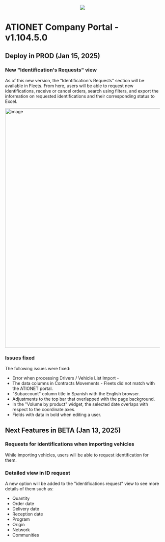 <p align="center">
  <img src="https://github.com/Ationet/ationetdocs/raw/master/Content/Images/ATIOnetLogo_250x70.png" />
</p>

# ATIONET Company Portal - v1.104.5.0

## Deploy in PROD (Jan 15, 2025)
### New "Identification's Requests" view
As of this new version, the "Identification's Requests" section will be available in Fleets. From here, users will be able to request new identifications, receive or cancel orders, search using filters, and export the information on requested identifications and their corresponding status to Excel.

<img width="778" alt="image" src="https://github.com/user-attachments/assets/56dfffdd-a94f-4dec-9274-250a31c6dedf" />

### Issues fixed
The following issues were fixed:
- Error when processing Drivers / Vehicle List Import -
- The data columns in Contracts Movements - Fleets did not match with the ATIONET portal.
- "Subaccount" column title in Spanish with the English browser.
- Adjustments to the top bar that overlapped with the page background.
- In the "Volume by product" widget, the selected date overlaps with respect to the coordinate axes.
- Fields with data in bold when editing a user.


## Next Features in BETA (Jan 13, 2025)

### Requests for identifications when importing vehicles
While importing vehicles, users will be able to request identification for them. 

### Detailed view in ID request
A new option will be added to the "identifications request" view to see more details of them such as:
- Quantity
- Order date
- Delivery date
- Reception date
- Program
- Origin
- Network
- Communities
